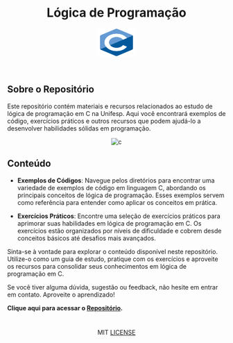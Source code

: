 <h1 align="center">Lógica de Programação</h1>
<p align="center"><img src="https://raw.githubusercontent.com/devicons/devicon/master/icons/c/c-original.svg" alt="c" width="90" height="65"/></p>

<br>

<h2>Sobre o Repositório</h2>

<p>Este repositório contém materiais e recursos relacionados ao estudo de lógica de programação em C na Unifesp. Aqui você encontrará exemplos de código, exercícios práticos e outros recursos que podem ajudá-lo a desenvolver habilidades sólidas em programação.</p>
<p align="center"><img src="https://www.unifesp.br/reitoria/dci/images/docs/manual_da_marca/Unifesp_secundaria_policromia_RGB.png" alt="c" width="250" height=""/></p>

<h2> Conteúdo </h2>

<ul>
    <li><p><strong>Exemplos de Códigos</strong>: Navegue pelos diretórios para encontrar uma variedade de exemplos de código em linguagem C, abordando os principais conceitos de lógica de programação. Esses exemplos servem como referência para entender como aplicar os conceitos em prática.</p>
    <li><p><strong>Exercícios Práticos</strong>: Encontre uma seleção de exercícios práticos para aprimorar suas habilidades em lógica de programação em C. Os exercícios estão organizados por níveis de dificuldade e cobrem desde conceitos básicos até desafios mais avançados.</p>
</ul>



<p>Sinta-se à vontade para explorar o conteúdo disponível neste repositório. Utilize-o como um guia de estudo, pratique com os exercícios e aproveite os recursos para consolidar seus conhecimentos em lógica de programação em C.</p>

<p>Se você tiver alguma dúvida, sugestão ou feedback, não hesite em entrar em contato. Aproveite o aprendizado!</p>

<p><strong>Clique aqui para acessar o <a href="https://github.com/mauricio-goulart/C-Unifesp" rel="_blank">Repositório</a>.</strong></p>

<h1></h1>

<p align="center">MIT <a href="LICENSE" rel="_blank">LICENSE</a></p>